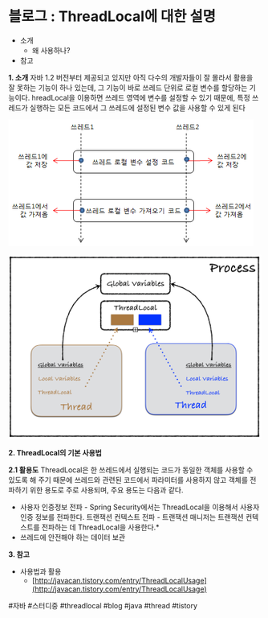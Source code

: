 # 블로그 : ThreadLocal에 대한 설명
* 소개
	* 왜 사용하나?
* 참고

**1. 소개**
자바 1.2 버전부터 제공되고 있지만 아직 다수의 개발자들이 잘 몰라서 활용을 잘 못하는 기능이 하나 있는데, 그 기능이 바로 쓰레드 단위로 로컬 변수를 할당하는 기능이다.
hreadLocal을 이용하면 쓰레드 영역에 변수를 설정할 수 있기 때문에, 특정 쓰레드가 실행하는 모든 코드에서 그 쓰레드에 설정된 변수 값을 사용할 수 있게 된다

![](%EB%B8%94%EB%A1%9C%EA%B7%B8%20%20ThreadLocal%EC%97%90%20%EB%8C%80%ED%95%9C%20%EC%84%A4%EB%AA%85/image_1.png)

![](%EB%B8%94%EB%A1%9C%EA%B7%B8%20%20ThreadLocal%EC%97%90%20%EB%8C%80%ED%95%9C%20%EC%84%A4%EB%AA%85/image_2.png)

**2. ThreadLocal의 기본 사용법**

**2.1 활용도**
ThreadLocal은 한 쓰레드에서 실행되는 코드가 동일한 객체를 사용할 수 있도록 해 주기 때문에 쓰레드와 관련된 코드에서 파라미터를 사용하지 않고 객체를 전파하기 위한 용도로 주로 사용되며, 주요 용도는 다음과 같다.

* 사용자 인증정보 전파 - Spring Security에서는 ThreadLocal을 이용해서 사용자 인증 정보를 전파한다.
 트랜잭션 컨텍스트 전파 - 트랜잭션 매니저는 트랜잭션 컨텍스트를 전파하는 데 ThreadLocal을 사용한다.*
* 쓰레드에 안전해야 하는 데이터 보관

**3. 참고**

* 사용법과 활용
	* [http://javacan.tistory.com/entry/ThreadLocalUsage](http://javacan.tistory.com/entry/ThreadLocalUsage)

#자바 #스터디중 #threadlocal #blog #java #thread #tistory